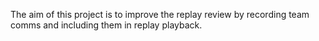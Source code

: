 The aim of this project is to improve the replay review by recording team comms and including them in replay playback.